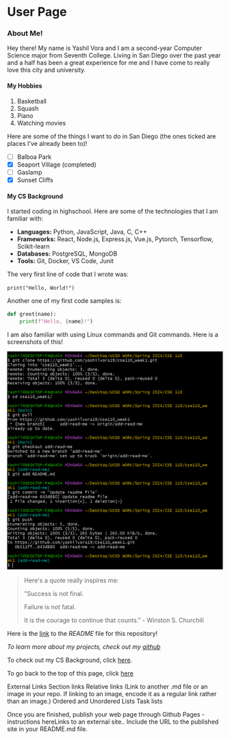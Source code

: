 # User Page

### About Me!

Hey there! My name is Yashil Vora and I am a second-year Computer Science major from Seventh College. Living in San Diego over the past year and a half has been a great experience for me and I have come to really love this city and university.

#### My Hobbies

1.  Basketball
2.  Squash
3.  Piano
4.  Watching movies

Here are some of the things I want to do in San Diego (the ones ticked are places I've already been to)!

- [ ] Balboa Park
- [x] Seaport Village (completed)
- [ ] Gaslamp
- [x] Sunset Cliffs

#### My CS Background

I started coding in highschool. Here are some of the technologies that I am familiar with:

- **Languages:** Python, JavaScript, Java, C, C++
- **Frameworks:** React, Node.js, Express.js, Vue.js,  Pytorch, Tensorflow, Scikit-learn
- **Databases:** PostgreSQL, MongoDB
- **Tools:** Git, Docker, VS Code, Junit

The very first line of code that I wrote was:

`print("Hello, World!")`

Another one of my first code samples is: 

```python
def greet(name):
    print(f"Hello, {name}!")
```
 
I am also familiar with using Linux commands and Git commands. Here is a screenshots of this!

![ss1](screenshots/ss1.png)

> Here's a quote really inspires me:
>
> "Success is not final.
> 
>  Failure is not fatal.
> 
>  It is the courage to continue that counts." - Winston S. Churchill


Here is the [link](README.md) to the _README_ file for this repository!

*To learn more about my projects, check out my [github](https://github.com/yashilvora19)*

To check out my CS Background, click [here](#my-cs-background).


To go back to the top of this page, click [here](#about-me)


External Links
Section links
Relative links (Link to another .md file or an image in your repo. If linking to an image, encode it as a regular link rather than an image.)
Ordered and Unordered Lists
Task lists


Once you are finished, publish your web page through Github Pages - instructions hereLinks to an external site.. Include the URL to the published site in your README.md file.

